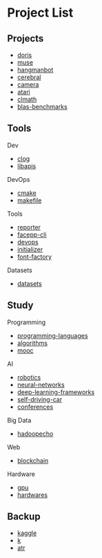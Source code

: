 Project List
=================================

Projects
-----------------------

- [doris](https://github.com/kwailamchan/doris)
- [muse](https://github.com/kwailamchan/muse)
- [hangmanbot](https://github.com/kwailamchan/hangmanbot)
- [cerebral](https://github.com/kwailamchan/cerebral.git)
- [camera](https://github.com/kwailamchan/camera.git)
- [atari](https://github.com/kwailamchan/atari)
- [clmath](https://github.com/kwailamchan/clmath)
- [blas-benchmarks](https://github.com/kwailamchan/blas-benchmarks)


Tools
-----------------------

Dev

- [clog](https://github.com/kwailamchan/clog)
- [libapis](https://github.com/kwailamchan/libapis)

DevOps

- [cmake](https://github.com/kwailamchan/cmake)
- [makefile](https://github.com/kwailamchan/makefile)

Tools

- [reporter](https://github.com/kwailamchan/reporter)
- [facepp-cli](https://github.com/kwailamchan/facepp-cli)
- [devops](https://github.com/kwailamchan/devops)
- [initializer](https://github.com/kwailamchan/initializer)
- [font-factory](https://github.com/kwailamchan/font-factory)

Datasets

- [datasets](https://github.com/kwailamchan/datasets)

Study
-----------------------

Programming

- [programming-languages](https://github.com/kwailamchan/programming-languages)
- [algorithms](https://github.com/kwailamchan/algorithms)
- [mooc](https://github.com/kwailamchan/mooc)

AI

- [robotics](https://github.com/kwailamchan/robotics)
- [neural-networks](https://github.com/kwailamchan/neural-networks)
- [deep-learning-frameworks](https://github.com/kwailamchan/deep-learning-frameworks)
- [self-driving-car](https://github.com/kwailamchan/self-driving-car.git)
- [conferences](https://github.com/kwailamchan/conferences)

Big Data

- [hadoopecho](https://github.com/kwailamchan/hadoopeco)

Web

- [blockchain](https://github.com/kwailamchan/blockchain)


Hardware

- [gpu](https://github.com/kwailamchan/gpu)
- [hardwares](https://github.com/kwailamchan/hardwares)

Backup
-----------------------

- [kaggle](https://github.com/kwailamchan/kaggle)
- [k](https://github.com/kwailamchan/k)
- [atr](https://github.com/kwailamchan/atr)

